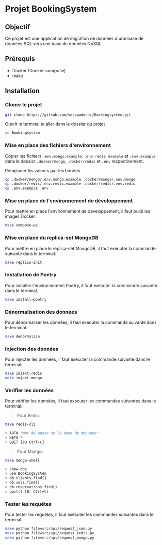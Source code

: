 # Projet BookingSystem

## Objectif

Ce projet est une application de migration de données d'une base de données SQL vers une base de données NoSQL.

## Prérequis

- Docker (Docker-compose)
- make

## Installation

### Cloner le projet

```bash
git clone https://github.com/sessaadouni/Bookingsystem.git
```

Ouvrir le terminal et aller dans le dossier du projet

```bash
cd Bookingsystem
```

### Mise en place des fichiers d'environnement

Copier les fichiers `.env.mongo.example`,  `.env.redis.example` et `.env.example` dans le dossier `.docker/mongo`, `.docker/redis` et `.env` respectivement.

Remplacer les valeurs par les bonnes.

```bash
cp .docker/mongo/.env.mongo.example .docker/mongo/.env.mongo
cp .docker/redis/.env.redis.example .docker/redis/.env.redis
cp .env.example .env
```

### Mise en place de l'environnement de développement

Pour mettre en place l'environnement de développement, il faut build les images Docker.

```bash
make compose-up
```

### Mise en place du replica-set MongoDB

Pour mettre en place le replica-set MongoDB, il faut exécuter la commande suivante dans le terminal.

```bash
make replica-init
```

### Installation de Poetry

Pour installer l'environnement Poetry, il faut exécuter la commande suivante dans le terminal.

```bash
make install-poetry
```

### Dénormalisation des données

Pour dénormaliser les données, il faut exécuter la commande suivante dans le terminal.

```bash
make denormalize
```

### Injection des données

Pour injecter les données, il faut exécuter la commande suivante dans le terminal.

```bash
make inject-redis
make inject-mongo
```

### Verifier les données

Pour vérifier les données, il faut exécuter les commandes suivantes dans le terminal.

> Pour Redis:

```bash
make redis-cli

> AUTH "Mot de passe de la base de données"
> KEYS *
> QUIT [ou Ctrl+C]
```

> Pour Mongo:

```bash
make mongo-shell

> show dbs
> use BookingSystem
> db.clients.find()
> db.vols.find()
> db.reservations.find()
> quit() [Or Ctrl+C]
```

### Tester les requêtes

Pour tester les requêtes, il faut exécuter les commandes suivantes dans le terminal.

```bash
make python file=src/api/request_json.py
make python file=src/api/request_redis.py
make python file=src/api/request_mongo.py
```
